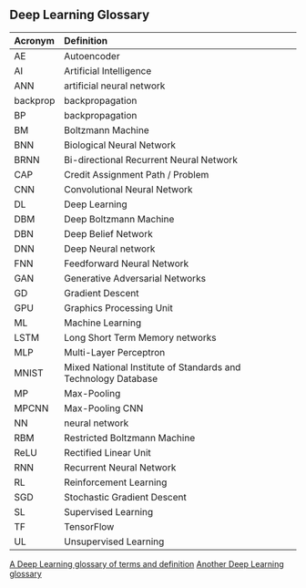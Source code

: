 Deep Learning Glossary
-----

| Acronym | Definition | 
|:---|:---|
| AE | Autoencoder | 
| AI | Artificial Intelligence | 
| ANN | artificial neural network | 
| backprop | backpropagation |
| BP | backpropagation |
| BM | Boltzmann Machine | 
| BNN | Biological Neural Network | 
| BRNN | Bi-directional Recurrent Neural Network | 
| CAP | Credit Assignment Path / Problem | 
| CNN | Convolutional Neural Network |
| DL | Deep Learning |
| DBM | Deep Boltzmann Machine |
| DBN | Deep Belief Network |
| DNN | Deep Neural network | 
| FNN | Feedforward Neural Network | 
| GAN | Generative Adversarial Networks | 
| GD | Gradient Descent |
| GPU |  Graphics Processing Unit | 
| ML | Machine Learning |
| LSTM | Long Short Term Memory networks |
| MLP | Multi-Layer Perceptron |
| MNIST | Mixed National Institute of Standards and Technology Database | 
| MP | Max-Pooling | 
| MPCNN | Max-Pooling CNN | 
| NN | neural network | 
| RBM | Restricted Boltzmann Machine |
| ReLU | Rectified Linear Unit | 
| RNN | Recurrent Neural Network |
| RL | Reinforcement Learning |
| SGD | Stochastic Gradient Descent |
| SL | Supervised Learning |
| TF | TensorFlow |
| UL | Unsupervised Learning | 

[A Deep Learning glossary of terms and definition](http://www.wildml.com/deep-learning-glossary/)
[Another Deep Learning glossary](https://deeplearning4j.org/glossary.html)